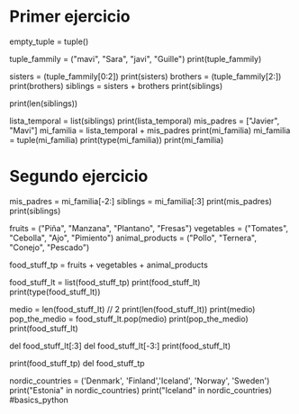 # Primer ejercicio

empty_tuple = tuple()

tuple_fammily = ("mavi", "Sara", "javi", "Guille")
print(tuple_fammily)

sisters = (tuple_fammily[0:2])
print(sisters)
brothers = (tuple_fammily[2:])
print(brothers)
siblings = sisters + brothers
print(siblings)

print(len(siblings))

lista_temporal = list(siblings)
print(lista_temporal)
mis_padres = ["Javier", "Mavi"]
mi_familia = lista_temporal + mis_padres
print(mi_familia)
mi_familia = tuple(mi_familia)
print(type(mi_familia))
print(mi_familia)

# Segundo ejercicio

mis_padres = mi_familia[-2:]
siblings = mi_familia[:3]
print(mis_padres)
print(siblings)

fruits = ("Piña", "Manzana", "Plantano", "Fresas")
vegetables = ("Tomates", "Cebolla", "Ajo", "Pimiento")
animal_products = ("Pollo", "Ternera", "Conejo", "Pescado")

food_stuff_tp = fruits + vegetables + animal_products

food_stuff_lt = list(food_stuff_tp)
print(food_stuff_lt)
print(type(food_stuff_lt))

medio = len(food_stuff_lt) // 2
print(len(food_stuff_lt))
print(medio)
pop_the_medio = food_stuff_lt.pop(medio)
print(pop_the_medio)
print(food_stuff_lt)


del food_stuff_lt[:3]
del food_stuff_lt[-3:]
print(food_stuff_lt)

print(food_stuff_tp)
del food_stuff_tp

nordic_countries = ('Denmark', 'Finland','Iceland', 'Norway', 'Sweden')
print("Estonia" in nordic_countries)
print("Iceland" in nordic_countries)
#basics_python
